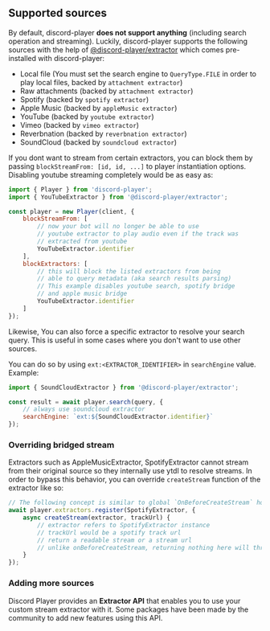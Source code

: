 ## Supported sources

By default, discord-player **does not support anything** (including search operation and streaming). Luckily, discord-player supports the following sources with the help of [@discord-player/extractor](https://npm.im/@discord-player/extractor) which comes pre-installed with discord-player:

-   Local file (You must set the search engine to `QueryType.FILE` in order to play local files, backed by `attachment extractor`)
-   Raw attachments (backed by `attachment extractor`)
-   Spotify (backed by `spotify extractor`)
-   Apple Music (backed by `appleMusic extractor`)
-   YouTube (backed by `youtube extractor`)
-   Vimeo (backed by `vimeo extractor`)
-   Reverbnation (backed by `reverbnation extractor`)
-   SoundCloud (backed by `soundcloud extractor`)

If you dont want to stream from certain extractors, you can block them by passing `blockStreamFrom: [id, id, ...]` to player instantiation options.
Disabling youtube streaming completely would be as easy as:

```js
import { Player } from 'discord-player';
import { YouTubeExtractor } from '@discord-player/extractor';

const player = new Player(client, {
    blockStreamFrom: [
        // now your bot will no longer be able to use
        // youtube extractor to play audio even if the track was
        // extracted from youtube
        YouTubeExtractor.identifier
    ],
    blockExtractors: [
        // this will block the listed extractors from being
        // able to query metadata (aka search results parsing)
        // This example disables youtube search, spotify bridge
        // and apple music bridge
        YouTubeExtractor.identifier
    ]
});
```

Likewise, You can also force a specific extractor to resolve your search query. This is useful in some cases where you don't want to use other sources.

You can do so by using `ext:<EXTRACTOR_IDENTIFIER>` in `searchEngine` value. Example:

```js
import { SoundCloudExtractor } from '@discord-player/extractor';

const result = await player.search(query, {
    // always use soundcloud extractor
    searchEngine: `ext:${SoundCloudExtractor.identifier}`
});
```

### Overriding bridged stream

Extractors such as AppleMusicExtractor, SpotifyExtractor cannot stream from their original source so they internally use ytdl to resolve streams.
In order to bypass this behavior, you can override `createStream` function of the extractor like so:

```js
// The following concept is similar to global `OnBeforeCreateStream` hook, but applies to a particular extractor only
await player.extractors.register(SpotifyExtractor, {
    async createStream(extractor, trackUrl) {
        // extractor refers to SpotifyExtractor instance
        // trackUrl would be a spotify track url
        // return a readable stream or a stream url
        // unlike onBeforeCreateStream, returning nothing here will throw an error
    }
});
```

### Adding more sources

Discord Player provides an **Extractor API** that enables you to use your custom stream extractor with it. Some packages have been made by the community to add new features using this API.

